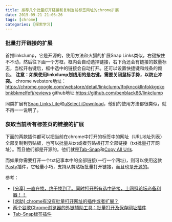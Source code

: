 ```yaml
---
title: 推荐几个批量打开链接和复制当前标签网址的chrome扩展
date: 2015-09-21 21:05:26
tags: [chrome]
categories: [探索学习]
---
```

### 批量打开链接的扩展
首推linkclump，它是开源的，使用方法和火狐的扩展Snap Links类似，右键按住不不动，然后往下画一个方框，框内会自动选择链接，右下角还会有链接的数量标志，当松开右键后，框中选中的链接会自动打开。还可以设置快捷键和线条的颜色。
**注意：如果使用linkclump划线用的是右键，需要关闭鼠标手势，以防止冲突。**
chrome webstore地址：
<https://chrome.google.com/webstore/detail/linkclump/lfpjkncokllnfokkgpkobnkbkmelfefj/reviews>
github地址:<https://github.com/benblack86/linkclump>
<!--more-->
同类扩展有[Snap Links Lite][1]和[uSelect iDownload][2]，他们的使用方法都很类似，就不再一一说明了。

### 获取当前所有标签页的链接的扩展
下面的两款插件都可以把当前在chrome中打开的标签中的网址（URL地址列表）全部复制到剪贴板，也可以批量从txt或者剪贴板打开全部链接（txt批量打开网址）。而且他们都是开源的。他们就是[Tab-Snap][3]和[Copy All Urls][4].

而如果你需要打开一个txt记事本中的全部链接(一行一个网址)，则可以使用这款[Pasty][5]插件，它轻量小巧，支持从剪贴板批量打开链接，而且也是[开源的][6]。

参考：
 - [\[分享\] 一直在找，终于找到了。同时打开所有选中链接，上网逛论坛必备利器！！][7]
 - [\[求助\] chrome有没有批量打开网址的插件或者扩展？][8]
 - [两个谷歌Chrome浏览器的外链辅助工具：批量打开及保存网址插件][9]
 - [Tab-Snap标签插件][10]


  [1]: https://chrome.google.com/webstore/detail/snap-links-lite/idmmhhijggcmbeejedibpdcahpkneegg
  [2]: https://chrome.google.com/webstore/detail/uselect-idownload/ileabdhfjmgaognikmjgmhhkjffggejc
  [3]: https://chrome.google.com/webstore/detail/tab-snap/ajjloplcjllkammemhenacfjcccockde
  [4]: https://chrome.google.com/webstore/detail/copy-all-urls/djdmadneanknadilpjiknlnanaolmbfk
  [5]: https://chrome.google.com/webstore/detail/pasty/hdjihnnclpjhfdbbinmgoiehhoehhlgf
  [6]: https://bitbucket.org/oov/pasty/wiki/Home
  [7]: http://bbs.kafan.cn/thread-1131113-1-1.html
  [8]: http://bbs.kafan.cn/thread-1471137-1-1.html
  [9]: http://blog.163.com/donal_huang@126/blog/static/134082065201323095438854/
  [10]: http://chromecj.com/productivity/2014-12/322.html